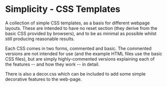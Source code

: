 # Simplicity - CSS Templates

A collection of simple CSS templates, as a basis for different webpage
layouts. These are intended to have no reset section (they derive from the
basic CSS provided by browsers), and to be as minimal as possible whilst still
producing reasonable results.

Each CSS comes in two forms, commented and basic. The commented versions are
not intended for use (and the example HTML files use the basic CSS files), but
are simply highly-commented versions explaining each of the features -- and
how they work -- in detail.

There is also a decor.css which can be included to add some simple decorative
features to the web-page.
